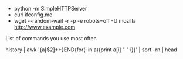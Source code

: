 - python -m SimpleHTTPServer
- curl ifconfig.me
- wget --random-wait -r -p -e robots=off -U mozilla http://www.example.com

List of commands you use most often

history | awk '{a[$2]++}END{for(i in a){print a[i] " " i}}' | sort -rn | head
